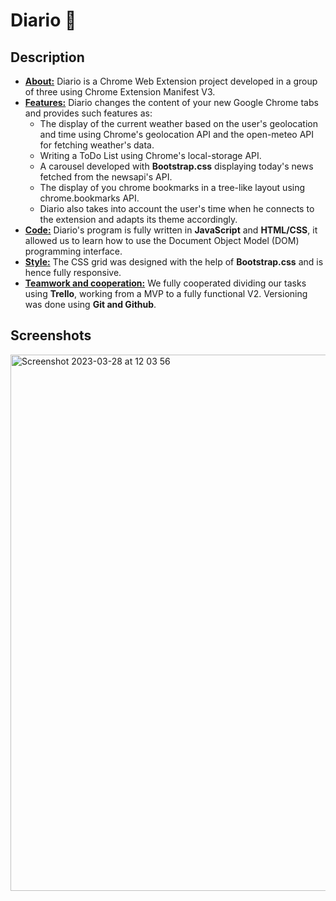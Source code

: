 <h1>Diario 🚀</h1>

<h2>Description</h2>

<ul>
  <li>
    <strong><ins>About:</ins></strong> Diario is a Chrome Web Extension project developed in a group of three using Chrome Extension Manifest V3.
  </li>
  <li>
    <strong><ins>Features:</ins></strong> Diario changes the content of your new Google Chrome tabs and provides such features as:
    <ul>
      <li>
        The display of the current weather based on the user's geolocation and time using Chrome's geolocation API and the open-meteo API for fetching weather's data. 
      </li>
      <li>
        Writing a ToDo List using Chrome's local-storage API.
      </li>
      <li>
        A carousel developed with <strong>Bootstrap.css</strong> displaying today's news fetched from the newsapi's API.
      </li>
      <li>
        The display of you chrome bookmarks in a tree-like layout using chrome.bookmarks API.
      </li>
      <li>
        Diario also takes into account the user's time when he connects to the extension and adapts its theme accordingly.
      </li>
    </ul>
  </li>
  <li>
    <strong><ins>Code:</ins></strong> Diario's program is fully written in <strong>JavaScript</strong> and <strong>HTML/CSS</strong>, it allowed us to learn how to use the Document Object Model (DOM) programming interface.
  <li>
    <strong><ins>Style:</ins></strong> The CSS grid was designed with the help of <strong>Bootstrap.css</strong> and is hence fully responsive.
  </li>
  <li>
    <strong><ins>Teamwork and cooperation:</ins></strong> We fully cooperated dividing our tasks using <strong>Trello</strong>, working from a MVP to a fully functional V2. Versioning was done using <strong>Git and Github</strong>.
  </li>
</ul>

<h2>Screenshots</h2>

<img width="858" alt="Screenshot 2023-03-28 at 12 03 56" src="https://user-images.githubusercontent.com/114992640/228202743-1db89b7b-d156-4167-b8fe-58750423e646.png">
